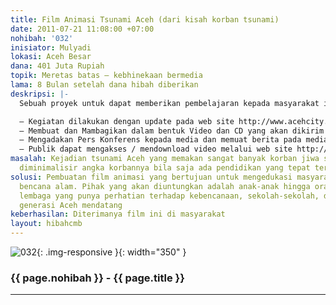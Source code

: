 ```yaml
---
title: Film Animasi Tsunami Aceh (dari kisah korban tsunami)
date: 2011-07-21 11:08:00 +07:00
nohibah: '032'
inisiator: Mulyadi
lokasi: Aceh Besar
dana: 401 Juta Rupiah
topik: Meretas batas – kebhinekaan bermedia
lama: 8 Bulan setelah dana hibah diberikan
deskripsi: |-
  Sebuah proyek untuk dapat memberikan pembelajaran kepada masyarakat indonesia akan pentingnya pendidikan kebencanaan, karena Indonesia merupakan daerah rawan bencana. Kejadian Tsunami yang begitu dasyat melanda aceh pada tahun 2004 yang menelan korban jiwa hingga lebih 100 ribu jiwa. Film ini bermotivasi untuk menginggat akan kejadian tersebut, juga agar masyarakat akan selalu tanggap pada kejadian dan sadar akan menjaga lingkungan hidup.

  – Kegiatan dilakukan dengan update pada web site http://www.acehcity.com pada link berita (news)  dan link (video)
  – Membuat dan Mambagikan dalam bentuk Video dan CD yang akan dikirim kepada panitia dan publik atau pemerintah, lembaga-lembaga yang memerlukannya untuk memberi Pendidikan Kebencanaan yang sekarang lagi menjadi bahan kurikulum disekolah-sekolah dasar tentang Pendidikan Kebencanaan
  – Mengadakan Pers Konferens kepada media dan memuat berita pada media cetak lokal dan nasional
  – Publik dapat mengakses / mendownload video melalui web site http://www.acehcity.com dan juga http://youtube.com dengan gratis
masalah: Kejadian tsunami Aceh yang memakan sangat banyak korban jiwa sebenarnya dapat
  diminimalisir angka korbannya bila saja ada pendidikan yang tepat terhadap masyarakat
solusi: Pembuatan film animasi yang bertujuan untuk mengedukasi masyarakat mengenai
  bencana alam. Pihak yang akan diuntungkan adalah anak-anak hingga orang dewasa,
  lembaga yang punya perhatian terhadap kebencanaan, sekolah-sekolah, dan terutama
  generasi Aceh mendatang
keberhasilan: Diterimanya film ini di masyarakat
layout: hibahcmb
---
```


![032](/static/img/hibahcmb/032.png){: .img-responsive }{: width="350" }

### {{ page.nohibah }} - {{ page.title }}

---
